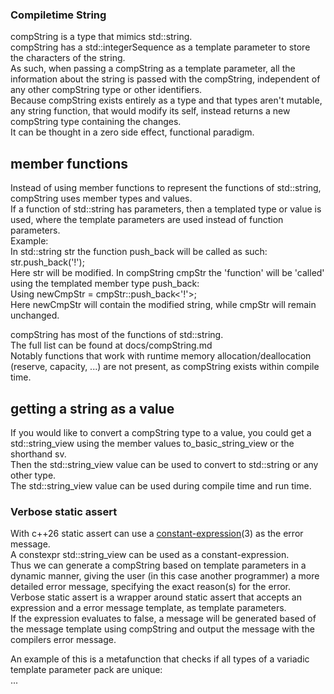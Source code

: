 ### Compiletime String

compString is a type that mimics std::string.<br>
compString has a std::integerSequence as a template parameter to store the characters of the string.<br>
As such, when passing a compString as a template parameter, all the information about the string is passed with the compString, independent of any other compString type or other identifiers.<br>
Because compString exists entirely as a type and that types aren't mutable, any string function, that would modify its self, instead returns a new compString type containing the changes.<br>
It can be thought in a zero side effect, functional paradigm.<br>


## member functions
Instead of using member functions to represent the functions of std::string, compString uses member types and values.<br>
If a function of std::string has parameters, then a templated type or value is used, where the template parameters are used instead of function parameters.<br>
Example:<br>
In std::string str the function push_back will be called as such:<br>
str.push_back('!');<br>
Here str will be modified.
In compString cmpStr the 'function' will be 'called' using the templated member type push_back:<br>
Using newCmpStr = cmpStr::push_back\<'!'>;<br>
Here newCmpStr will contain the modified string, while cmpStr will remain unchanged.<br>

compString has most of the functions of std::string.<br>
The full list can be found at docs/compString.md<br>
Notably functions that work with runtime memory allocation/deallocation (reserve, capacity, ...) are not present, as compString exists within compile time.<br>

## getting a string as a value
If you would like to convert a compString type to a value, you could get a std::string_view using the member values to_basic_string_view or the shorthand sv.<br>
Then the std::string_view value can be used to convert to std::string or any other type.<br>
The std::string_view value can be used during compile time and run time.<br>


### Verbose static assert
With c++26 static assert can use a [constant-expression](https://en.cppreference.com/w/cpp/language/static_assert)(3) as the error message.<br>
A constexpr std::string_view can be used as a constant-expression.<br>
Thus we can generate a compString based on template parameters in a dynamic manner, giving the user (in this case another programmer) a more detailed error message, specifying the exact reason(s) for the error.<br>
Verbose static assert is a wrapper around static assert that accepts an expression and a error message template, as template parameters.<br>
If the expression evaluates to false, a message will be generated based of the message template using compString and output the message with the compilers error message.<br>

An example of this is a metafunction that checks if all types of a variadic template parameter pack are unique:<br>
...

   


  